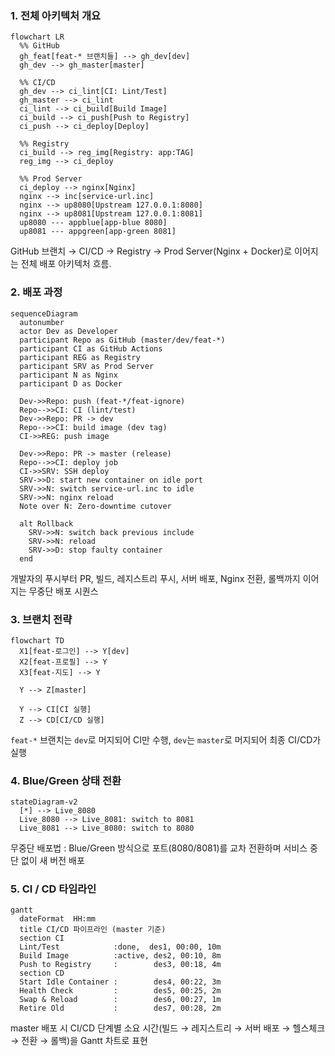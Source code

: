 ### 1. 전체 아키텍처 개요

```mermaid
flowchart LR
  %% GitHub
  gh_feat[feat-* 브랜치들] --> gh_dev[dev]
  gh_dev --> gh_master[master]

  %% CI/CD
  gh_dev --> ci_lint[CI: Lint/Test]
  gh_master --> ci_lint
  ci_lint --> ci_build[Build Image]
  ci_build --> ci_push[Push to Registry]
  ci_push --> ci_deploy[Deploy]

  %% Registry
  ci_build --> reg_img[Registry: app:TAG]
  reg_img --> ci_deploy

  %% Prod Server
  ci_deploy --> nginx[Nginx]
  nginx --> inc[service-url.inc]
  nginx --> up8080[Upstream 127.0.0.1:8080]
  nginx --> up8081[Upstream 127.0.0.1:8081]
  up8080 --- appblue[app-blue 8080]
  up8081 --- appgreen[app-green 8081]

```

GitHub 브랜치 → CI/CD → Registry → Prod Server(Nginx + Docker)로 이어지는 전체 배포 아키텍처 흐름.





### 2. 배포 과정

```mermaid
sequenceDiagram
  autonumber
  actor Dev as Developer
  participant Repo as GitHub (master/dev/feat-*)
  participant CI as GitHub Actions
  participant REG as Registry
  participant SRV as Prod Server
  participant N as Nginx
  participant D as Docker

  Dev->>Repo: push (feat-*/feat-ignore)
  Repo-->>CI: CI (lint/test)
  Dev->>Repo: PR -> dev
  Repo-->>CI: build image (dev tag)
  CI->>REG: push image

  Dev->>Repo: PR -> master (release)
  Repo-->>CI: deploy job
  CI->>SRV: SSH deploy
  SRV->>D: start new container on idle port
  SRV->>N: switch service-url.inc to idle
  SRV->>N: nginx reload
  Note over N: Zero-downtime cutover

  alt Rollback
    SRV->>N: switch back previous include
    SRV->>N: reload
    SRV->>D: stop faulty container
  end

```



개발자의 푸시부터 PR, 빌드, 레지스트리 푸시, 서버 배포, Nginx 전환, 롤백까지 이어지는 무중단 배포 시퀀스





### 3. 브랜치 전략



```mermaid
flowchart TD
  X1[feat-로그인] --> Y[dev]
  X2[feat-프로필] --> Y
  X3[feat-지도] --> Y

  Y --> Z[master]

  Y --> CI[CI 실행]
  Z --> CD[CI/CD 실행]

```



`feat-*` 브랜치는 `dev`로 머지되어 CI만 수행, `dev`는 `master`로 머지되어 최종 CI/CD가 실행



### 4. Blue/Green 상태 전환



```mermaid
stateDiagram-v2
  [*] --> Live_8080
  Live_8080 --> Live_8081: switch to 8081
  Live_8081 --> Live_8080: switch to 8080

```

무중단 배포법 : Blue/Green 방식으로 포트(8080/8081)를 교차 전환하며 서비스 중단 없이 새 버전 배포



### 5. CI / CD 타임라인

```mermaid
gantt
  dateFormat  HH:mm
  title CI/CD 파이프라인 (master 기준)
  section CI
  Lint/Test            :done,  des1, 00:00, 10m
  Build Image          :active, des2, 00:10, 8m
  Push to Registry     :        des3, 00:18, 4m
  section CD
  Start Idle Container :        des4, 00:22, 3m
  Health Check         :        des5, 00:25, 2m
  Swap & Reload        :        des6, 00:27, 1m
  Retire Old           :        des7, 00:28, 2m

```

master 배포 시 CI/CD 단계별 소요 시간(빌드 → 레지스트리 → 서버 배포 → 헬스체크 → 전환 → 롤백)을 Gantt 차트로 표현